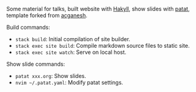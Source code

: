 Some material for talks, built website with [Hakyll](https://jaspervdj.be/hakyll/), show slides with [patat](https://github.com/jaspervdj/patat), template forked from [acganesh](https://gitlab.com/acganesh/acganesh.gitlab.io).

Build commands:

- `stack build`: Initial compilation of site builder.
- `stack exec site build`: Compile markdown source files to static site.
- `stack exec site watch`: Serve on local host.

Show slide commands:

- `patat xxx.org`: Show slides.
- `nvim ~/.patat.yaml`: Modify patat settings.
